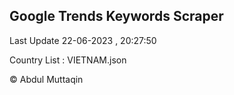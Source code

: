 

## Google Trends Keywords Scraper 
 
Last Update 22-06-2023 , 20:27:50

Country List :
VIETNAM.json



© Abdul Muttaqin 
